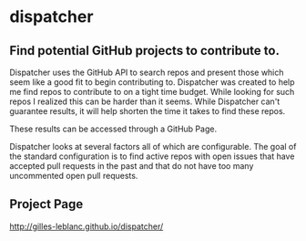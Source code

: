 dispatcher
==========

## Find potential GitHub projects to contribute to.

Dispatcher uses the GitHub API to search repos and present those which seem like a good fit to begin contributing to. Dispatcher was created to help me find repos to contribute to on a tight time budget. While looking for such repos I realized this can be harder than it seems. While Dispatcher can't guarantee results, it will help shorten the time it takes to find these repos.

These results can be accessed through a GitHub Page.

Dispatcher looks at several factors all of which are configurable. The goal of the standard configuration is to find active repos with open issues that have accepted pull requests in the past and that do not have too many uncommented open pull requests.

## Project Page

http://gilles-leblanc.github.io/dispatcher/
